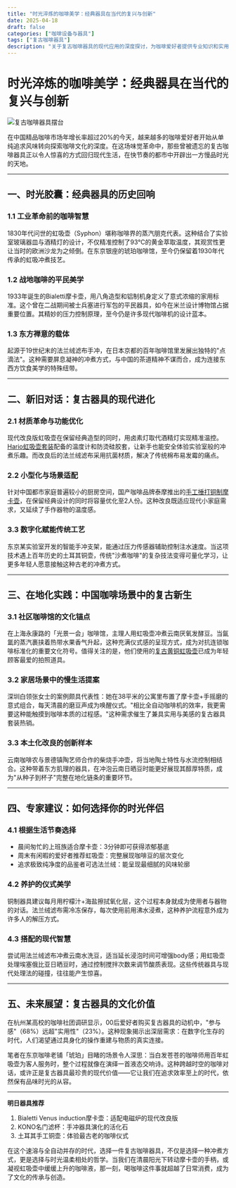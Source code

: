 ```yaml
---
title: "时光淬炼的咖啡美学：经典器具在当代的复兴与创新"
date: 2025-04-18
draft: false
categories: ["咖啡设备与器具"]
tags: ["复古咖啡器具"]
description: "关于复古咖啡器具的现代应用的深度探讨，为咖啡爱好者提供专业知识和实用指南。"
---
```


# 时光淬炼的咖啡美学：经典器具在当代的复兴与创新

![复古咖啡器具摆台](https://images.unsplash.com/photo-1588702547954-4806b1fda5f4)

在中国精品咖啡市场年增长率超过20%的今天，越来越多的咖啡爱好者开始从单纯追求风味转向探索咖啡文化的深度。在这场味觉革命中，那些曾被遗忘的复古咖啡器具正以令人惊喜的方式回归现代生活，在快节奏的都市中开辟出一方慢品时光的天地。

---

## 一、时光胶囊：经典器具的历史回响

### 1.1 工业革命前的咖啡智慧
1830年代问世的虹吸壶（Syphon）堪称咖啡界的蒸汽朋克代表。这种结合了实验室玻璃器皿与酒精灯的设计，不仅精准控制了93℃的黄金萃取温度，其观赏性更让当时的欧洲沙龙为之倾倒。在东京银座的琥珀咖啡馆，至今仍保留着1930年代传承的虹吸冲煮技艺。

### 1.2 战地咖啡的平民美学
1933年诞生的Bialetti摩卡壶，用八角造型和铝制机身定义了意式浓缩的家用标准。这个曾在二战期间被士兵塞进行军包的平民器具，如今在米兰设计博物馆占据重要位置。其精妙的压力控制原理，至今仍是许多现代咖啡机的设计蓝本。

### 1.3 东方禅意的载体
起源于19世纪末的法兰绒滤布手冲，在日本京都的百年咖啡馆里发展出独特的"点滴法"。这种需要屏息凝神的冲煮方式，与中国的茶道精神不谋而合，成为连接东西方饮食美学的特殊纽带。

---

## 二、新旧对话：复古器具的现代进化

### 2.1 材质革命与功能优化
现代改良版虹吸壶在保留经典造型的同时，用卤素灯取代酒精灯实现精准温控。[Hario虹吸壶套装](https://www.amazon.com/s?k=Hario%E8%99%B9%E5%90%B8%E5%A3%B6%E5%A5%97%E8%A3%85&tag=coffeeprism-20)配备的温度计和防烫硅胶套，让新手也能安全体验实验室般的冲煮乐趣。而改良后的法兰绒滤布采用抗菌材质，解决了传统棉布易发霉的痛点。

### 2.2 小型化与场景适配
针对中国都市家庭普遍较小的厨房空间，国产咖啡品牌泰摩推出的[手工捶打铜制摩卡壶](https://www.amazon.com/s?k=%E6%89%8B%E5%B7%A5%E6%8D%B6%E6%89%93%E9%93%9C%E5%88%B6%E6%91%A9%E5%8D%A1%E5%A3%B6&tag=coffeeprism-20)，在保留经典设计的同时将容量优化至2人份。这种改良既适应现代小家庭需求，又延续了手作器物的温度感。

### 3.3 数字化赋能传统工艺
东京某实验室开发的智能手冲支架，能通过压力传感器辅助控制注水速度。当这项技术遇上百年历史的土耳其铜壶，传统"沙煮咖啡"的复杂技法变得可量化学习，让更多年轻人愿意接触这种古老的冲煮方式。

---

## 三、在地化实践：中国咖啡场景中的复古新生

### 3.1 社区咖啡馆的文化锚点
在上海永康路的「光景一会」咖啡馆，主理人用虹吸壶冲煮云南厌氧发酵豆。当氤氲的蒸汽裹挟着热带水果香气升起，这种充满仪式感的呈现方式，成为对抗连锁咖啡标准化的重要文化符号。值得关注的是，他们使用的[复古黄铜虹吸壶](https://www.amazon.com/s?k=%E5%A4%8D%E5%8F%A4%E9%BB%84%E9%93%9C%E8%99%B9%E5%90%B8%E5%A3%B6&tag=coffeeprism-20)已成为年轻顾客最爱的拍照道具。

### 3.2 家居场景中的慢生活提案
深圳白领张女士的案例颇具代表性：她在38平米的公寓里布置了摩卡壶+手摇磨的意式组合，每天清晨的磨豆声成为唤醒仪式。"相比全自动咖啡机的效率，我更需要这种能触摸到咖啡本质的过程感。"这种需求催生了兼具实用与美感的复古器具套装热销。

### 3.3 本土化改良的创新样本
云南咖啡农与景德镇陶艺师合作的柴烧手冲壶，将当地陶土特性与水流控制相结合。这种带着东方肌理的器具，在冲泡云南日晒豆时能更好展现其醇厚特质，成为"从种子到杯子"完整在地化链条的重要环节。

---

## 四、专家建议：如何选择你的时光伴侣

### 4.1 根据生活节奏选择
- 晨间匆忙的上班族适合摩卡壶：3分钟即可获得浓郁基底
- 周末有闲暇的爱好者推荐虹吸壶：完整展现咖啡豆的层次变化
- 追求极致纯净度的品鉴者可选法兰绒：能呈现最细腻的风味轮廓

### 4.2 养护的仪式美学
铜制器具建议每月用柠檬汁+海盐擦拭氧化层，这个过程本身就成为使用者与器物的对话。法兰绒滤布需冷冻保存，每次使用前用沸水浸煮，这种养护流程意外成为许多人的解压方式。

### 4.3 搭配的现代智慧
尝试用法兰绒滤布冲煮云南水洗豆，适当延长浸泡时间可增强body感；用虹吸壶处理埃塞俄比亚日晒豆时，通过控制搅拌次数来调节酸质表现。这些传统器具与现代处理法的碰撞，往往能产生惊喜。

---

## 五、未来展望：复古器具的文化价值

在杭州某高校的咖啡社团调研显示，00后爱好者购买复古器具的动机中，"参与感"（68%）远超"实用性"（23%）。这种现象揭示出深层需求：在数字化生存的时代，人们渴望通过具身化的操作重建与物质的真实连接。

笔者在东京咖啡老铺「琥珀」目睹的场景令人深思：当白发苍苍的咖啡师用百年虹吸壶为客人服务时，整个过程就像在演绎一首液态交响诗。这种跨越时空的咖啡对话，或许正是复古器具最珍贵的现代价值——它让我们在追求效率至上的时代，依然保有品味时光的从容。

---

**明日器具推荐**  
1. Bialetti Venus induction摩卡壶：适配电磁炉的现代改良版  
2. KONO名门滤杯：手冲器具演化的活化石  
3. 土耳其手工铜壶：体验最古老的咖啡仪式  

在这个速溶与全自动并存的时代，选择一件复古咖啡器具，不仅是选择一种冲煮方式，更是选择与时光温柔相处的哲学。当我们在清晨阳光下转动摩卡壶的手柄，或凝视虹吸壶中缓缓上升的咖啡液，那一刻，喝咖啡这件事就超越了日常消费，成为了文化的传承与创造。